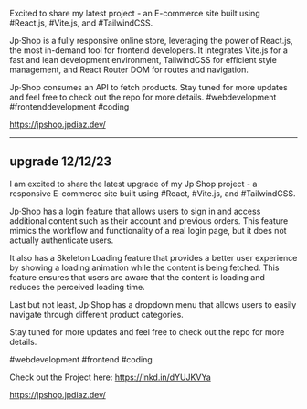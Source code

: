 Excited to share my latest project - an E-commerce site built using #React.js, #Vite.js, and #TailwindCSS.

Jp·Shop is a fully responsive online store, leveraging the power of React.js, the most in-demand tool for frontend developers. It integrates Vite.js for a fast and lean development environment, TailwindCSS for efficient style management, and React Router DOM for routes and navigation.

Jp·Shop consumes an API to fetch products. Stay tuned for more updates and feel free to check out the repo for more details. #webdevelopment #frontenddevelopment #coding

https://jpshop.jpdiaz.dev/

---

## upgrade 12/12/23

I am excited to share the latest upgrade of my Jp·Shop project - a responsive E-commerce site built using #React, #Vite.js, and #TailwindCSS.

Jp·Shop has a login feature that allows users to sign in and access additional content such as their account and previous orders. This feature mimics the workflow and functionality of a real login page, but it does not actually authenticate users.

It also has a Skeleton Loading feature that provides a better user experience by showing a loading animation while the content is being fetched. This feature ensures that users are aware that the content is loading and reduces the perceived loading time.

Last but not least, Jp·Shop has a dropdown menu that allows users to easily navigate through different product categories.

Stay tuned for more updates and feel free to check out the repo for more details.

#webdevelopment #frontend #coding

Check out the Project here: https://lnkd.in/dYUJKVYa

https://jpshop.jpdiaz.dev/

